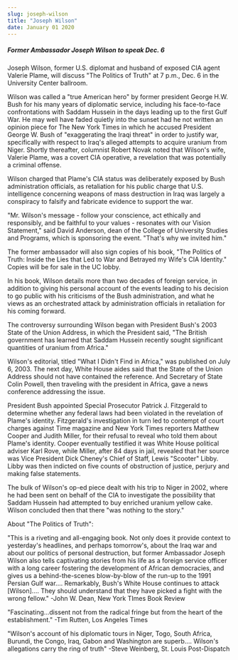 ```yaml
---
slug: joseph-wilson
title: "Joseph Wilson"
date: January 01 2020
---
```


 
<h5>Former Ambassador Joseph Wilson to speak Dec. 6</h5>
<p>
  Joseph Wilson, former U.S. diplomat and husband of exposed CIA agent Valerie
  Plame, will discuss "The Politics of Truth" at 7 p.m., Dec. 6 in the
  University Center ballroom.
</p>
<p>
  Wilson was called a "true American hero" by former president George H.W. Bush
  for his many years of diplomatic service, including his face-to-face
  confrontations with Saddam Hussein in the days leading up to the first Gulf
  War. He may well have faded quietly into the sunset had he not written an
  opinion piece for The New York Times in which he accused President George W.
  Bush of "exaggerating the Iraqi threat" in order to justify war, specifically
  with respect to Iraq's alleged attempts to acquire uranium from Niger. Shortly
  thereafter, columnist Robert Novak noted that Wilson's wife, Valerie Plame,
  was a covert CIA operative, a revelation that was potentially a criminal
  offense.
</p>
<p>
  Wilson charged that Plame's CIA status was deliberately exposed by Bush
  administration officials, as retaliation for his public charge that U.S.
  intelligence concerning weapons of mass destruction in Iraq was largely a
  conspiracy to falsify and fabricate evidence to support the war.
</p>
<p>
  "Mr. Wilson's message - follow your conscience, act ethically and responsibly,
  and be faithful to your values - resonates with our Vision Statement," said
  David Anderson, dean of the College of University Studies and Programs, which
  is sponsoring the event. "That's why we invited him."
</p>
<p>
  The former ambassador will also sign copies of his book, "The Politics of
  Truth: Inside the Lies that Led to War and Betrayed my Wife's CIA Identity."
  Copies will be for sale in the UC lobby.
</p>
<p>
  In his book, Wilson details more than two decades of foreign service, in
  addition to giving his personal account of the events leading to his decision
  to go public with his criticisms of the Bush administration, and what he views
  as an orchestrated attack by administration officials in retaliation for his
  coming forward.
</p>
<p>
  The controversy surrounding Wilson began with President Bush's 2003 State of
  the Union Address, in which the President said, "The British government has
  learned that Saddam Hussein recently sought significant quantities of uranium
  from Africa."
</p>
<p>
  Wilson's editorial, titled "What I Didn't Find in Africa," was published on
  July 6, 2003. The next day, White House aides said that the State of the Union
  Address should not have contained the reference. And Secretary of State Colin
  Powell, then traveling with the president in Africa, gave a news conference
  addressing the issue.
</p>
<p>
  President Bush appointed Special Prosecutor Patrick J. Fitzgerald to determine
  whether any federal laws had been violated in the revelation of Plame's
  identity. Fitzgerald's investigation in turn led to contempt of court charges
  against Time magazine and New York Times reporters Matthew Cooper and Judith
  Miller, for their refusal to reveal who told them about Plame's identity.
  Cooper eventually testified it was White House political adviser Karl Rove,
  while Miller, after 84 days in jail, revealed that her source was Vice
  President Dick Cheney's Chief of Staff, Lewis "Scooter" Libby. Libby was then
  indicted on five counts of obstruction of justice, perjury and making false
  statements.
</p>
<p>
  The bulk of Wilson's op-ed piece dealt with his trip to Niger in 2002, where
  he had been sent on behalf of the CIA to investigate the possibility that
  Saddam Hussein had attempted to buy enriched uranium yellow cake. Wilson
  concluded then that there "was nothing to the story."
</p>
<p>About "The Politics of Truth":</p>
<p>
  "This is a riveting and all-engaging book. Not only does it provide context to
  yesterday's headlines, and perhaps tomorrow's, about the Iraq war and about
  our politics of personal destruction, but former Ambassador Joseph Wilson also
  tells captivating stories from his life as a foreign service officer with a
  long career fostering the development of African democracies, and gives us a
  behind-the-scenes blow-by-blow of the run-up to the 1991 Persian Gulf war....
  Remarkably, Bush's White House continues to attack [Wilson].... They should
  understand that they have picked a fight with the wrong fellow." -John W.
  Dean, New York TImes Book Review
</p>
<p>
  "Fascinating...dissent not from the radical fringe but from the heart of the
  establishment." -Tim Rutten, Los Angeles Times
</p>
<p>
  "Wilson's account of his diplomatic tours in Niger, Togo, South Africa,
  Burundi, the Congo, Iraq, Gabon and Washington are superb.... Wilson's
  allegations carry the ring of truth" -Steve Weinberg, St. Louis Post-Dispatch
</p>
 
